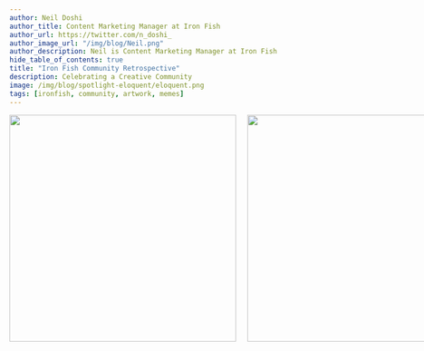 ```yaml
---
author: Neil Doshi
author_title: Content Marketing Manager at Iron Fish
author_url: https://twitter.com/n_doshi_
author_image_url: "/img/blog/Neil.png"
author_description: Neil is Content Marketing Manager at Iron Fish
hide_table_of_contents: true
title: "Iron Fish Community Retrospective"
description: Celebrating a Creative Community
image: /img/blog/spotlight-eloquent/eloquent.png
tags: [ironfish, community, artwork, memes]
---
```





<div style="display:flex">
     <div style="flex:1;padding-right:10px;">
          <img src="/img/blog/community-retrospective/Mary75.png" width="400"/>
     </div>
     <div style="flex:1;padding-left:10px;">
          <img src="/img/blog/community-retrospective/shelest_artem-78-7-2022.png" width="400"/>
</div>
